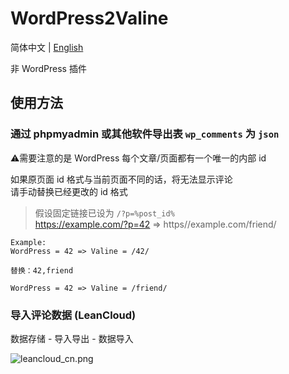 # WordPress2Valine

简体中文 | [English](https://github.com/BluesDawn576/WordPress2Valine/blob/master/README.md)

非 WordPress 插件

## 使用方法

### 通过 phpmyadmin 或其他软件导出表 `wp_comments` 为 `json`

⚠️需要注意的是 WordPress 每个文章/页面都有一个唯一的内部 id

如果原页面 id 格式与当前页面不同的话，将无法显示评论  
请手动替换已经更改的 id 格式

> 假设固定链接已设为 `/?p=%post_id%`  
> https://example.com/?p=42 => https//example.com/friend/

```
Example:
WordPress = 42 => Valine = /42/
```
```
替换：42,friend
```
```
WordPress = 42 => Valine = /friend/
```

### 导入评论数据 (LeanCloud)

数据存储 - 导入导出 - 数据导入

![leancloud_cn.png](https://s2.loli.net/2023/05/23/ldjq5B8shTvmDZp.png)